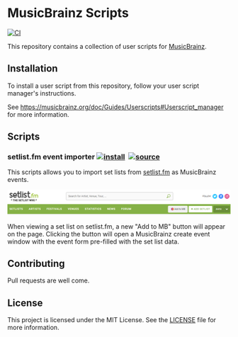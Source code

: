 # MusicBrainz Scripts

[![CI](https://github.com/dvirtz/musicbrainz-scripts/actions/workflows/ci.yml/badge.svg)](https://github.com/dvirtz/musicbrainz-scripts/actions/workflows/ci.yml)

This repository contains a collection of user scripts for [MusicBrainz](https://musicbrainz.org). 

## Installation

To install a user script from this repository, follow your user script manager's instructions. 

See https://musicbrainz.org/doc/Guides/Userscripts#Userscript_manager for more information.

## Scripts

### setlist.fm event importer [![install](https://wiki.musicbrainz.org/-/images/thumb/4/4e/UserscriptList-Install.svg/25px-UserscriptList-Install.svg.png)](scripts/setlistfm-musicbrainz-import.user.js?raw=1)&nbsp; [![source](https://wiki.musicbrainz.org/-/images/thumb/1/15/UserscriptList-Source.svg/20px-UserscriptList-Source.svg.png)](scripts/setlistfm-musicbrainz-import.user.js)

This scripts allows you to import set lists from [setlist.fm](https://setlist.fm) as MusicBrainz events.

![setlist.fm importer](assets/setlistfm_importer.png)

When viewing a set list on setlist.fm, a new "Add to MB" button will appear on the page.
Clicking the button will open a MusicBrainz create event window with the event form pre-filled with the set list data.

## Contributing

Pull requests are well come.

## License

This project is licensed under the MIT License. See the [LICENSE](LICENSE) file for more information.
